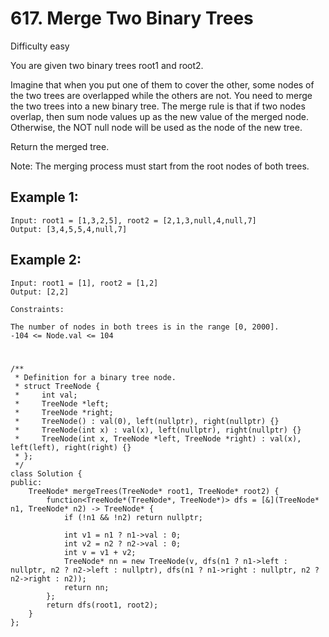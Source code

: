 # 617. Merge Two Binary Trees
Difficulty easy

You are given two binary trees root1 and root2.

Imagine that when you put one of them to cover the other, some nodes of the two trees are overlapped while the others are not. You need to merge the two trees into a new binary tree. The merge rule is that if two nodes overlap, then sum node values up as the new value of the merged node. Otherwise, the NOT null node will be used as the node of the new tree.

Return the merged tree.

Note: The merging process must start from the root nodes of both trees.


## Example 1:
```
Input: root1 = [1,3,2,5], root2 = [2,1,3,null,4,null,7]
Output: [3,4,5,5,4,null,7]
```


## Example 2:
```
Input: root1 = [1], root2 = [1,2]
Output: [2,2]
```


```
Constraints:

The number of nodes in both trees is in the range [0, 2000].
-104 <= Node.val <= 104
```


#
```
/**
 * Definition for a binary tree node.
 * struct TreeNode {
 *     int val;
 *     TreeNode *left;
 *     TreeNode *right;
 *     TreeNode() : val(0), left(nullptr), right(nullptr) {}
 *     TreeNode(int x) : val(x), left(nullptr), right(nullptr) {}
 *     TreeNode(int x, TreeNode *left, TreeNode *right) : val(x), left(left), right(right) {}
 * };
 */
class Solution {
public:
    TreeNode* mergeTrees(TreeNode* root1, TreeNode* root2) {
        function<TreeNode*(TreeNode*, TreeNode*)> dfs = [&](TreeNode* n1, TreeNode* n2) -> TreeNode* {
            if (!n1 && !n2) return nullptr;

            int v1 = n1 ? n1->val : 0;
            int v2 = n2 ? n2->val : 0;
            int v = v1 + v2;
            TreeNode* nn = new TreeNode(v, dfs(n1 ? n1->left : nullptr, n2 ? n2->left : nullptr), dfs(n1 ? n1->right : nullptr, n2 ? n2->right : n2));
            return nn;
        };
        return dfs(root1, root2);
    }
};
```